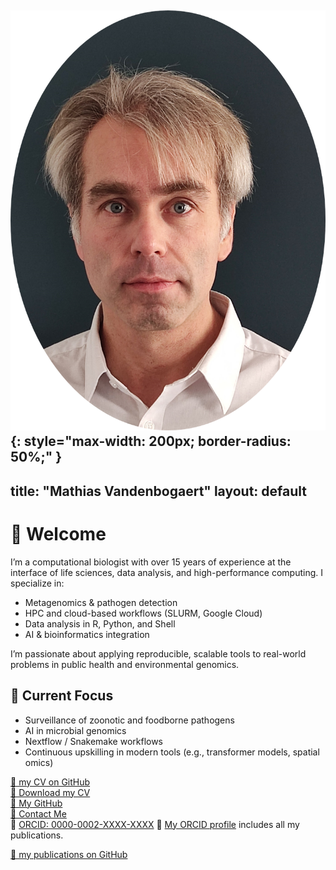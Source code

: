 ![Mathias Vandenbogaert](MathiasVandenbogaert.png){: style="max-width: 200px; border-radius: 50%;" }
---
title: "Mathias Vandenbogaert"
layout: default
---

# 👋 Welcome

I’m a computational biologist with over 15 years of experience at the interface of life sciences, data analysis, and high-performance computing. I specialize in:

- Metagenomics & pathogen detection
- HPC and cloud-based workflows (SLURM, Google Cloud)
- Data analysis in R, Python, and Shell
- AI & bioinformatics integration

I’m passionate about applying reproducible, scalable tools to real-world problems in public health and environmental genomics.

## 🔬 Current Focus

- Surveillance of zoonotic and foodborne pathogens
- AI in microbial genomics
- Nextflow / Snakemake workflows
- Continuous upskilling in modern tools (e.g., transformer models, spatial omics)

[📄 my CV on GitHub](./cv.md)  
[📄 Download my CV](./MathiasVandenbogaert_CV_2025.pdf)  
[🔗 My GitHub](https://github.com/mvdenbog)  
[📧 Contact Me](mailto:mathias.vandenbogaert@gmail.com)  
📇 [ORCID: 0000-0002-XXXX-XXXX](https://orcid.org/0000-0002-XXXX-XXXX)
📇 [My ORCID profile](https://orcid.org/0000-0002-XXXX-XXXX) includes all my publications.

[📄 my publications on GitHub](./publications.md)
